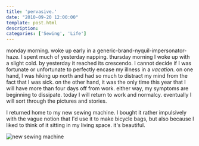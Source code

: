 ```yaml
---
title: 'pervasive.'
date: "2010-09-20 12:00:00"
template: post.html
description: 
categories: ['Sewing', 'Life']
---
```


monday morning. woke up early in a generic-brand-nyquil-impersonator-haze. I spent much of yesterday napping. thursday morning I woke up with a slight cold. by yesterday it reached its crescendo. I cannot decide if I was fortunate or unfortunate to perfectly encase my illness in a *vacation*. on one hand, I was hiking up north and had so much to distract my mind from the fact that I was sick. on the other hand, it was the only time this year that I will have more than four days off from work. either way, my symptoms are beginning to dissipate. today I will return to work and normalcy. eventually I will sort through the pictures and stories.  
  
I returned home to my new sewing machine. I bought it rather impulsively with the vague notion that I'd use it to make bicycle bags, but also because I liked to think of it sitting in my living space. it's beautiful.  
  
![new sewing machine](http://f.slowtheory.com/5008312128_98c55e4984.jpg "new sewing machine")